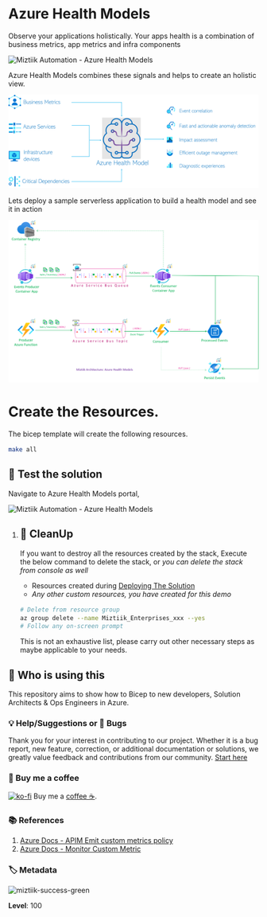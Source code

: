 # Azure Health Models

Observe your applications holistically. Your apps health is a combination of business metrics, app metrics and infra components

![Miztiik Automation - Azure Health Models](images/miztiik_architecture_azure_health_models_003.gif)

Azure Health Models combines these signals and helps to create an holistic view.

![Miztiik Automation - Azure Health Models](images/miztiik_architecture_azure_health_models_002.png)

Lets deploy a sample serverless application to build a health model and see it in action

![Miztiik Automation - Azure Health Models](images/miztiik_architecture_azure_health_models_001.png)



# Create the Resources.

The bicep template will create the following resources.

```bash
make all
```

## 🎯 Test the solution

Navigate to Azure Health Models portal,

![Miztiik Automation - Azure Health Models](images/miztiik_architecture_azure_health_models_004.gif)

 
1. ## 🧹 CleanUp

   If you want to destroy all the resources created by the stack, Execute the below command to delete the stack, or _you can delete the stack from console as well_

   - Resources created during [Deploying The Solution](#-deploying-the-solution)
   - _Any other custom resources, you have created for this demo_

   ```bash
   # Delete from resource group
   az group delete --name Miztiik_Enterprises_xxx --yes
   # Follow any on-screen prompt
   ```

   This is not an exhaustive list, please carry out other necessary steps as maybe applicable to your needs.

## 📌 Who is using this

This repository aims to show how to Bicep to new developers, Solution Architects & Ops Engineers in Azure.

### 💡 Help/Suggestions or 🐛 Bugs

Thank you for your interest in contributing to our project. Whether it is a bug report, new feature, correction, or additional documentation or solutions, we greatly value feedback and contributions from our community. [Start here](/issues)

### 👋 Buy me a coffee

[![ko-fi](https://www.ko-fi.com/img/githubbutton_sm.svg)](https://ko-fi.com/Q5Q41QDGK) Buy me a [coffee ☕][900].

### 📚 References

1. [Azure Docs - APIM Emit custom metrics policy][1]
1. [Azure Docs - Monitor Custom Metric][2]



[1]: https://learn.microsoft.com/en-us/azure/api-management/emit-metric-policy
[2]: https://learn.microsoft.com/en-us/azure/azure-monitor/essentials/metrics-custom-overview

### 🏷️ Metadata

![miztiik-success-green](https://img.shields.io/badge/Miztiik:Automation:Level-100-green)

**Level**: 100

[100]: https://www.udemy.com/course/aws-cloud-security/?referralCode=B7F1B6C78B45ADAF77A9
[101]: https://www.udemy.com/course/aws-cloud-security-proactive-way/?referralCode=71DC542AD4481309A441
[102]: https://www.udemy.com/course/aws-cloud-development-kit-from-beginner-to-professional/?referralCode=E15D7FB64E417C547579
[103]: https://www.udemy.com/course/aws-cloudformation-basics?referralCode=93AD3B1530BC871093D6
[899]: https://www.udemy.com/user/n-kumar/
[900]: https://ko-fi.com/miztiik
[901]: https://ko-fi.com/Q5Q41QDGK